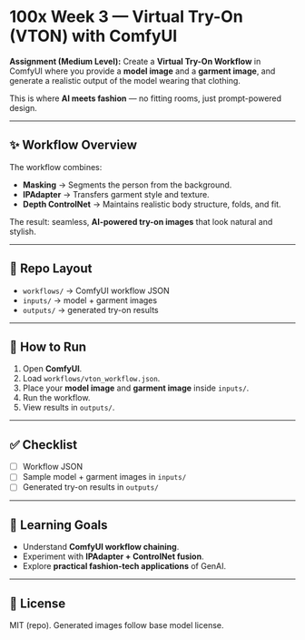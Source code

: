 # 100x Week 3 — Virtual Try-On (VTON) with ComfyUI

**Assignment (Medium Level):** Create a **Virtual Try-On Workflow** in ComfyUI where you provide a **model image** and a **garment image**, and generate a realistic output of the model wearing that clothing.  

This is where **AI meets fashion** — no fitting rooms, just prompt-powered design.  

---

## ✨ Workflow Overview
The workflow combines:
- **Masking** → Segments the person from the background.  
- **IPAdapter** → Transfers garment style and texture.  
- **Depth ControlNet** → Maintains realistic body structure, folds, and fit.  

The result: seamless, **AI-powered try-on images** that look natural and stylish.  

---

## 📂 Repo Layout
- `workflows/` → ComfyUI workflow JSON  
- `inputs/` → model + garment images  
- `outputs/` → generated try-on results  

---

## 🚀 How to Run
1. Open **ComfyUI**.  
2. Load `workflows/vton_workflow.json`.  
3. Place your **model image** and **garment image** inside `inputs/`.  
4. Run the workflow.  
5. View results in `outputs/`.  

---

## ✅ Checklist
- [ ] Workflow JSON  
- [ ] Sample model + garment images in `inputs/`  
- [ ] Generated try-on results in `outputs/`  

---

## 🎯 Learning Goals
- Understand **ComfyUI workflow chaining**.  
- Experiment with **IPAdapter + ControlNet fusion**.  
- Explore **practical fashion-tech applications** of GenAI.  

---

## 📜 License
MIT (repo). Generated images follow base model license.  
